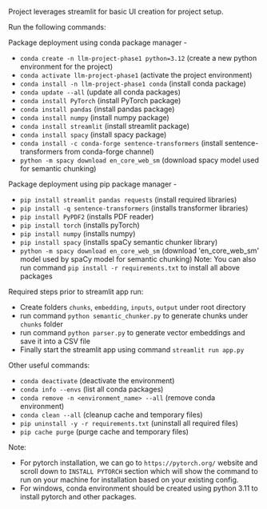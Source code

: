 Project leverages streamlit for basic UI creation for project setup.

Run the following commands:

Package deployment using conda package manager - 
- `conda create -n llm-project-phase1 python=3.12` (create a new python environment for the project)
- `conda activate llm-project-phase1` (activate the project environment)
- `conda install -n llm-project-phase1 conda` (install conda package)
- `conda update --all` (update all conda packages)
- `conda install PyTorch` (install PyTorch package)
- `conda install pandas` (install pandas package)
- `conda install numpy` (install numpy package)
- `conda install streamlit` (install streamlit package)
- `conda install spacy` (install spacy package)
- `conda install -c conda-forge sentence-transformers` (install sentence-transformers from conda-forge channel)
- `python -m spacy download en_core_web_sm`  (download spacy model used for semantic chunking)

Package deployment using pip package manager - 
- `pip install streamlit pandas requests` (install required libraries)
- `pip install -q sentence-transformers` (installs transformer libraries)
- `pip install PyPDF2` (installs PDF reader)
- `pip install torch` (installs pyTorch)
- `pip install numpy` (installs numpy)
- `pip install spacy` (installs spaCy semantic chunker library)
- `python -m spacy download en_core_web_sm` (download 'en_core_web_sm' model used by spaCy model for semantic chunking)
Note: You can also run command `pip install -r requirements.txt` to install all above packages

Required steps prior to streamlit app run:
- Create folders `chunks`, `embedding`, `inputs`, `output` under root directory
- run command `python semantic_chunker.py` to generate chunks under `chunks` folder
- run command `python parser.py` to generate vector embeddings and save it into a CSV file
- Finally start the streamlit app using command `streamlit run app.py`

Other useful commands:
- `conda deactivate` (deactivate the environment)
- `conda info --envs` (list all conda packages)
- `conda remove -n <environment_name> --all` (remove conda environment)
- `conda clean --all` (cleanup cache and temporary files)
- `pip uninstall -y -r requirements.txt` (uninstall all required files)
- `pip cache purge` (purge cache and temporary files)

Note:
- For pytorch installation, we can go to `https://pytorch.org/` website and scroll down to `INSTALL PYTORCH` section which will show the command to run on your machine for installation based on your existing config.
- For windows, conda environment should be created using python 3.11 to install pytorch and other packages.